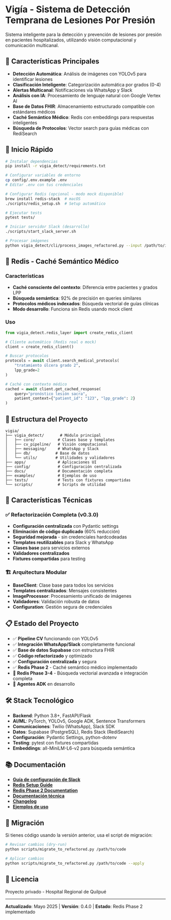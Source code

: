 # Vigía - Sistema de Detección Temprana de Lesiones Por Presión

Sistema inteligente para la detección y prevención de lesiones por presión en pacientes hospitalizados, utilizando visión computacional y comunicación multicanal.

## 🏥 Características Principales

- **Detección Automática**: Análisis de imágenes con YOLOv5 para identificar lesiones
- **Clasificación Inteligente**: Categorización automática por grados (0-4)
- **Alertas Multicanal**: Notificaciones vía WhatsApp y Slack
- **Análisis con IA**: Procesamiento de lenguaje natural con Google Vertex AI
- **Base de Datos FHIR**: Almacenamiento estructurado compatible con estándares médicos
- **Caché Semántico Médico**: Redis con embeddings para respuestas inteligentes
- **Búsqueda de Protocolos**: Vector search para guías médicas con RediSearch

## 🚀 Inicio Rápido

```bash
# Instalar dependencias
pip install -r vigia_detect/requirements.txt

# Configurar variables de entorno
cp config/.env.example .env
# Editar .env con tus credenciales

# Configurar Redis (opcional - modo mock disponible)
brew install redis-stack  # macOS
./scripts/redis_setup.sh  # Setup automático

# Ejecutar tests
pytest tests/

# Iniciar servidor Slack (desarrollo)
./scripts/start_slack_server.sh

# Procesar imágenes
python vigia_detect/cli/process_images_refactored.py --input /path/to/images
```

## 🔴 Redis - Caché Semántico Médico

### Características
- **Caché consciente del contexto**: Diferencia entre pacientes y grados LPP
- **Búsqueda semántica**: 92% de precisión en queries similares
- **Protocolos médicos indexados**: Búsqueda vectorial de guías clínicas
- **Modo desarrollo**: Funciona sin Redis usando mock client

### Uso
```python
from vigia_detect.redis_layer import create_redis_client

# Cliente automático (Redis real o mock)
client = create_redis_client()

# Buscar protocolos
protocols = await client.search_medical_protocols(
    "tratamiento úlcera grado 2",
    lpp_grade=2
)

# Caché con contexto médico
cached = await client.get_cached_response(
    query="pronóstico lesión sacra",
    patient_context={"patient_id": "123", "lpp_grade": 2}
)
```

## 📁 Estructura del Proyecto

```
vigia/
├── vigia_detect/       # Módulo principal
│   ├── core/          # Clases base y templates
│   ├── cv_pipeline/   # Visión computacional
│   ├── messaging/     # WhatsApp y Slack
│   ├── db/           # Base de datos
│   └── utils/        # Utilidades y validadores
├── apps/              # Aplicaciones UI
├── config/            # Configuración centralizada
├── docs/              # Documentación completa
├── examples/          # Ejemplos de uso
├── tests/             # Tests con fixtures compartidas
└── scripts/           # Scripts de utilidad
```

## 🔧 Características Técnicas

### ✅ **Refactorización Completa (v0.3.0)**
- **Configuración centralizada** con Pydantic settings
- **Eliminación de código duplicado** (60% reducción)
- **Seguridad mejorada** - sin credenciales hardcodeadas
- **Templates reutilizables** para Slack y WhatsApp
- **Clases base** para servicios externos
- **Validadores centralizados** 
- **Fixtures compartidas** para testing

### 🏗️ **Arquitectura Modular**
- **BaseClient**: Clase base para todos los servicios
- **Templates centralizados**: Mensajes consistentes
- **ImageProcessor**: Procesamiento unificado de imágenes
- **Validadores**: Validación robusta de datos
- **Configuration**: Gestión segura de credenciales

## 📋 Estado del Proyecto

- ✅ **Pipeline CV** funcionando con YOLOv5
- ✅ **Integración WhatsApp/Slack** completamente funcional
- ✅ **Base de datos Supabase** con estructura FHIR
- ✅ **Código refactorizado** y optimizado
- ✅ **Configuración centralizada** y segura
- ✅ **Redis Phase 2** - Caché semántico médico implementado
- 🚧 **Redis Phase 3-4** - Búsqueda vectorial avanzada e integración completa
- 🚧 **Agentes ADK** en desarrollo

## 🛠️ Stack Tecnológico

- **Backend**: Python 3.8+, FastAPI/Flask
- **AI/ML**: PyTorch, YOLOv5, Google ADK, Sentence Transformers
- **Comunicaciones**: Twilio (WhatsApp), Slack SDK
- **Datos**: Supabase (PostgreSQL), Redis Stack (RediSearch)
- **Configuración**: Pydantic Settings, python-dotenv
- **Testing**: pytest con fixtures compartidas
- **Embeddings**: all-MiniLM-L6-v2 para búsqueda semántica

## 📚 Documentación

- **[Guía de configuración de Slack](docs/guides/slack_setup.md)**
- **[Redis Setup Guide](docs/REDIS_SETUP.md)**
- **[Redis Phase 2 Documentation](docs/REDIS_PHASE2_DOCS.md)**
- **[Documentación técnica](docs/)**
- **[Changelog](docs/CHANGELOG.md)**
- **[Ejemplos de uso](examples/)**

## 🔄 Migración

Si tienes código usando la versión anterior, usa el script de migración:

```bash
# Revisar cambios (dry-run)
python scripts/migrate_to_refactored.py /path/to/code

# Aplicar cambios
python scripts/migrate_to_refactored.py /path/to/code --apply
```

## 📄 Licencia

Proyecto privado - Hospital Regional de Quilpué

---

**Actualizado**: Mayo 2025 | **Versión**: 0.4.0 | **Estado**: Redis Phase 2 implementado